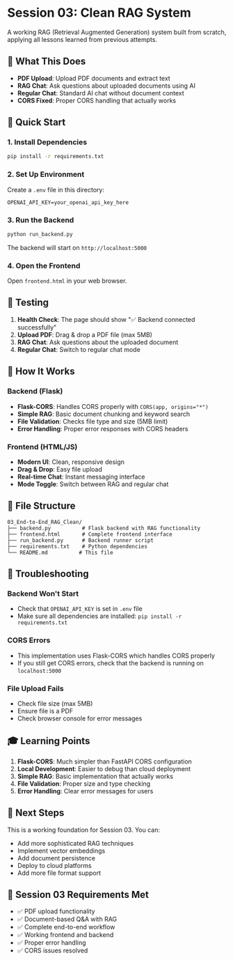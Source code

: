 # Session 03: Clean RAG System

A working RAG (Retrieval Augmented Generation) system built from scratch, applying all lessons learned from previous attempts.

## 🎯 What This Does

- **PDF Upload**: Upload PDF documents and extract text
- **RAG Chat**: Ask questions about uploaded documents using AI
- **Regular Chat**: Standard AI chat without document context
- **CORS Fixed**: Proper CORS handling that actually works

## 🚀 Quick Start

### 1. Install Dependencies

```bash
pip install -r requirements.txt
```

### 2. Set Up Environment

Create a `.env` file in this directory:

```env
OPENAI_API_KEY=your_openai_api_key_here
```

### 3. Run the Backend

```bash
python run_backend.py
```

The backend will start on `http://localhost:5000`

### 4. Open the Frontend

Open `frontend.html` in your web browser.

## 🧪 Testing

1. **Health Check**: The page should show "✅ Backend connected successfully"
2. **Upload PDF**: Drag & drop a PDF file (max 5MB)
3. **RAG Chat**: Ask questions about the uploaded document
4. **Regular Chat**: Switch to regular chat mode

## 🔧 How It Works

### Backend (Flask)
- **Flask-CORS**: Handles CORS properly with `CORS(app, origins="*")`
- **Simple RAG**: Basic document chunking and keyword search
- **File Validation**: Checks file type and size (5MB limit)
- **Error Handling**: Proper error responses with CORS headers

### Frontend (HTML/JS)
- **Modern UI**: Clean, responsive design
- **Drag & Drop**: Easy file upload
- **Real-time Chat**: Instant messaging interface
- **Mode Toggle**: Switch between RAG and regular chat

## 📁 File Structure

```
03_End-to-End_RAG_Clean/
├── backend.py          # Flask backend with RAG functionality
├── frontend.html       # Complete frontend interface
├── run_backend.py      # Backend runner script
├── requirements.txt    # Python dependencies
└── README.md          # This file
```

## 🐛 Troubleshooting

### Backend Won't Start
- Check that `OPENAI_API_KEY` is set in `.env` file
- Make sure all dependencies are installed: `pip install -r requirements.txt`

### CORS Errors
- This implementation uses Flask-CORS which handles CORS properly
- If you still get CORS errors, check that the backend is running on `localhost:5000`

### File Upload Fails
- Check file size (max 5MB)
- Ensure file is a PDF
- Check browser console for error messages

## 🎓 Learning Points

1. **Flask-CORS**: Much simpler than FastAPI CORS configuration
2. **Local Development**: Easier to debug than cloud deployment
3. **Simple RAG**: Basic implementation that actually works
4. **File Validation**: Proper size and type checking
5. **Error Handling**: Clear error messages for users

## 🚀 Next Steps

This is a working foundation for Session 03. You can:
- Add more sophisticated RAG techniques
- Implement vector embeddings
- Add document persistence
- Deploy to cloud platforms
- Add more file format support

## 📝 Session 03 Requirements Met

- ✅ PDF upload functionality
- ✅ Document-based Q&A with RAG
- ✅ Complete end-to-end workflow
- ✅ Working frontend and backend
- ✅ Proper error handling
- ✅ CORS issues resolved
